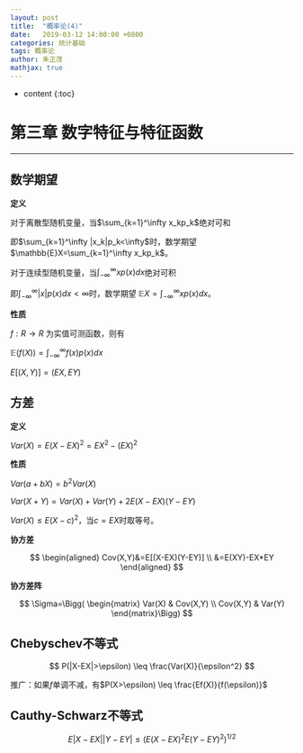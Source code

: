 ```yaml
---
layout: post
title:  "概率论(4)"
date:   2019-03-12 14:00:00 +0800
categories: 统计基础
tags: 概率论
author: 朱正茂
mathjax: true
---
```

* content
{:toc}


# 第三章 数字特征与特征函数






---
## 数学期望

**定义**

对于离散型随机变量，当$\sum_{k=1}^\infty x_kp_k$绝对可和

即$\sum_{k=1}^\infty |x_k|p_k<\infty$时，数学期望 $\mathbb{E}X=\sum_{k=1}^\infty x_kp_k$。

对于连续型随机变量，当$\int_{-\infty}^\infty xp(x)dx$绝对可积

即$\int_{-\infty}^\infty |x|p(x)dx<\infty$时，数学期望 $\mathbb{E}X=\int_{-\infty}^\infty xp(x)dx$。

**性质**

$f:R\to R$ 为实值可测函数，则有

$\mathbb{E}(f(X))=\int_{-\infty}^\infty f(x)p(x)dx$ 

$E[(X,Y)]=(EX,EY)$

## 方差

**定义**

$Var(X)=E(X-EX)^2=EX^2-(EX)^2$

**性质**

$Var(a+bX)=b^2 Var(X)$

$Var(X+Y)=Var(X)+Var(Y)+2E(X-EX)(Y-EY)$

$Var(X)\leq E(X-c)^2$，当$c=EX$时取等号。

**协方差**

$$
\begin{aligned}
Cov(X,Y)&=E[(X-EX)(Y-EY)] \\
&=E(XY)-EX*EY
\end{aligned}
$$

**协方差阵**

$$
\Sigma=\Bigg( \begin{matrix}
Var(X) & Cov(X,Y) \\
Cov(X,Y) & Var(Y)  
\end{matrix}\Bigg)
$$

## Chebyschev不等式

$$
P(|X-EX|>\epsilon) \leq \frac{Var(X)}{\epsilon^2}
$$

推广：如果$f$单调不减，有$P(X>\epsilon) \leq \frac{Ef(X)}{f(\epsilon)}$

## Cauthy-Schwarz不等式

$$
E|X-EX||Y-EY| \leq (E(X-EX)^2 E(Y-EY)^2)^{1/2}
$$















